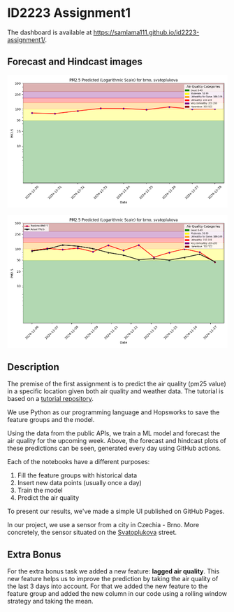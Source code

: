 # ID2223 Assignment1 

The dashboard is available at https://samlama111.github.io/id2223-assignment1/.

## Forecast and Hindcast images

![Forecast image](docs/air-quality/assets/img/pm25_forecast.png)

![Hindcast image](docs/air-quality/assets/img/pm25_hindcast_1day.png)

## Description

The premise of the first assignment is to predict the air quality (pm25 value) in a specific location given both air quality and weather data. The tutorial is based on a [tutorial repository](https://github.com/featurestorebook/mlfs-book/tree/main).

We use Python as our programming language and Hopsworks to save the feature groups and the model.

Using the data from the public APIs, we train a ML model and forecast the air quality for the upcoming week. Above, the forecast and hindcast plots of these predictions can be seen, generated every day using GitHub actions.

Each of the notebooks have a different purposes:

1. Fill the feature groups with historical data
2. Insert new data points (usually once a day)
3. Train the model
4. Predict the air quality

To present our results, we've made a simple UI published on GitHub Pages.

In our project, we use a sensor from a city in Czechia - Brno. More concretely, the sensor situated on the [Svatoplukova](https://aqicn.org/city/czechrepublic/jihomoravsky/brno-svatoplukova/) street.

## Extra Bonus
For the extra bonus task we added a new feature: **lagged air quality**. This new feature helps us to improve the prediction by taking the air quality of the last 3 days into account. For that we added the new feature to the feature group and added the new column in our code using a rolling window strategy and taking the mean.
